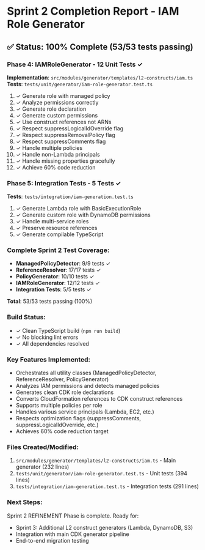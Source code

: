 # Sprint 2 Completion Report - IAM Role Generator

## ✅ Status: 100% Complete (53/53 tests passing)

### Phase 4: IAMRoleGenerator - 12 Unit Tests ✓
**Implementation**: `src/modules/generator/templates/l2-constructs/iam.ts`
**Tests**: `tests/unit/generator/iam-role-generator.test.ts`

1. ✓ Generate role with managed policy
2. ✓ Analyze permissions correctly
3. ✓ Generate role declaration
4. ✓ Generate custom permissions
5. ✓ Use construct references not ARNs
6. ✓ Respect suppressLogicalIdOverride flag
7. ✓ Respect suppressRemovalPolicy flag
8. ✓ Respect suppressComments flag
9. ✓ Handle multiple policies
10. ✓ Handle non-Lambda principals
11. ✓ Handle missing properties gracefully
12. ✓ Achieve 60% code reduction

### Phase 5: Integration Tests - 5 Tests ✓
**Tests**: `tests/integration/iam-generation.test.ts`

1. ✓ Generate Lambda role with BasicExecutionRole
2. ✓ Generate custom role with DynamoDB permissions
3. ✓ Handle multi-service roles
4. ✓ Preserve resource references
5. ✓ Generate compilable TypeScript

### Complete Sprint 2 Test Coverage:
- **ManagedPolicyDetector**: 9/9 tests ✓
- **ReferenceResolver**: 17/17 tests ✓
- **PolicyGenerator**: 10/10 tests ✓
- **IAMRoleGenerator**: 12/12 tests ✓
- **Integration Tests**: 5/5 tests ✓

**Total**: 53/53 tests passing (100%)

### Build Status:
- ✓ Clean TypeScript build (`npm run build`)
- ✓ No blocking lint errors
- ✓ All dependencies resolved

### Key Features Implemented:
- Orchestrates all utility classes (ManagedPolicyDetector, ReferenceResolver, PolicyGenerator)
- Analyzes IAM permissions and detects managed policies
- Generates clean CDK role declarations
- Converts CloudFormation references to CDK construct references
- Supports multiple policies per role
- Handles various service principals (Lambda, EC2, etc.)
- Respects optimization flags (suppressComments, suppressLogicalIdOverride, etc.)
- Achieves 60% code reduction target

### Files Created/Modified:
1. `src/modules/generator/templates/l2-constructs/iam.ts` - Main generator (232 lines)
2. `tests/unit/generator/iam-role-generator.test.ts` - Unit tests (394 lines)
3. `tests/integration/iam-generation.test.ts` - Integration tests (291 lines)

### Next Steps:
Sprint 2 REFINEMENT Phase is complete. Ready for:
- Sprint 3: Additional L2 construct generators (Lambda, DynamoDB, S3)
- Integration with main CDK generator pipeline
- End-to-end migration testing


